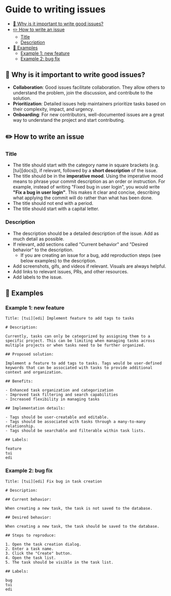 # Guide to writing issues

<a id="markdown-guide-to-writing-issues" name="guide-to-writing-issues"></a>

<!-- TOC -->

- [🎈 Why is it important to write good issues?](#-why-is-it-important-to-write-good-issues)
- [✏️ How to write an issue](#-how-to-write-an-issue)
  - [Title](#title)
  - [Description](#description)
- [🌺 Examples](#-examples)
  - [Example 1: new feature](#example-1-new-feature)
  - [Example 2: bug fix](#example-2-bug-fix)

<!-- /TOC -->

## 🎈 Why is it important to write good issues?

<a id="markdown-%F0%9F%8E%88-why-is-it-important-to-write-good-issues%3F" name="%F0%9F%8E%88-why-is-it-important-to-write-good-issues%3F"></a>

- **Collaboration**: Good issues facilitate collaboration. They allow others to understand the
  problem, join the discussion, and contribute to the solution.
- **Prioritization**: Detailed issues help maintainers prioritize tasks based on their complexity,
  impact, and urgency.
- **Onboarding**: For new contributors, well-documented issues are a great way to understand the
  project and start contributing.

## ✏️ How to write an issue

<a id="markdown-%E2%9C%8F%EF%B8%8F-how-to-write-an-issue" name="%E2%9C%8F%EF%B8%8F-how-to-write-an-issue"></a>

### Title

<a id="markdown-title" name="title"></a>

- The title should start with the category name in square brackets (e.g. [tui][docs]), if relevant,
  followed by a **short description** of the issue.
- The title should be in the **imperative mood**. Using the imperative mood means to phrase your
  commit description as an order or instruction. For example, instead of writing "Fixed bug in user
  login", you would write **"Fix a bug in user login"**. This makes it clear and concise, describing
  what applying the commit will do rather than what has been done.
- The title should not end with a period.
- The title should start with a capital letter.

### Description

<a id="markdown-description" name="description"></a>

- The description should be a detailed description of the issue. Add as much detail as possible.
- If relevant, add sections called "Current behavior" and "Desired behavior" to the description.
  - If you are creating an issue for a bug, add reproduction steps (see below examples) to the
    description.
- Add screenshots, gifs, and videos if relevant. Visuals are always helpful.
- Add links to relevant issues, PRs, and other resources.
- Add labels to the issue.

## 🌺 Examples

<a id="markdown-%F0%9F%8C%BA-examples" name="%F0%9F%8C%BA-examples"></a>

### Example 1: new feature

<a id="markdown-example-1%3A-new-feature" name="example-1%3A-new-feature"></a>

```
Title: [tui][edi] Implement feature to add tags to tasks

# Description:

Currently, tasks can only be categorized by assigning them to a specific project. This can be limiting when managing tasks across multiple projects or when tasks need to be further organized.

## Proposed solution:

Implement a feature to add tags to tasks. Tags would be user-defined keywords that can be associated with tasks to provide additional context and organization.

## Benefits:

- Enhanced task organization and categorization
- Improved task filtering and search capabilities
- Increased flexibility in managing tasks

## Implementation details:

- Tags should be user-creatable and editable.
- Tags should be associated with tasks through a many-to-many relationship.
- Tags should be searchable and filterable within task lists.

## Labels:

feature
tui
edi

```

### Example 2: bug fix

<a id="markdown-example-2%3A-bug-fix" name="example-2%3A-bug-fix"></a>

```
Title: [tui][edi] Fix bug in task creation

# Description:

## Current behavior:

When creating a new task, the task is not saved to the database.

## Desired behavior:

When creating a new task, the task should be saved to the database.

## Steps to reproduce:

1. Open the task creation dialog.
2. Enter a task name.
3. Click the "Create" button.
4. Open the task list.
5. The task should be visible in the task list.

## Labels:

bug
tui
edi

```

